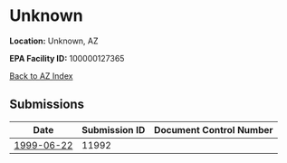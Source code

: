 # Unknown

**Location:** Unknown, AZ

**EPA Facility ID:** 100000127365

[Back to AZ Index](../../index.md)

## Submissions

| Date | Submission ID | Document Control Number |
|------|--------------|-------------------------|
| [1999-06-22](submissions/11992.md) | 11992 |  |
